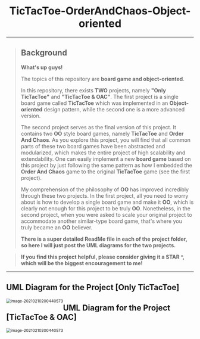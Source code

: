 <h1 align = "center">TicTacToe-OrderAndChaos-Object-oriented</h1>

---

> ## Background
>
> **What's up guys!** 
>
> The topics of this repository are **board game and object-oriented**.  
>
> In this repository, there exists **TWO** projects, namely **"Only TicTacToe"** and **"TicTacToe & OAC"**. The first project is a single board game called **TicTacToe** which was implemented in an **Object-oriented** design pattern, while the second one is a more advanced version. 
>
> The second project serves as the final version of this project. It contains two **OO** style board games, namely **TicTacToe** and **Order And Chaos**. As you explore this project, you will find that all common parts of these two board games have been abstracted and modularized, which makes the entire project of high scalability and extendability. One can easily implement a new **board game** based on this project by just following the same pattern as how I embedded the **Order And Chaos** game to the original **TicTacToe** game (see the first project).
>
> My comprehension of the philosophy of **OO** has improved incredibly through these two projects. In the first project, all you need to worry about is how to develop a single board game and make it **OO**, which is clearly not enough for this project to be truly **OO**. Nonetheless, in the second project, when you were asked to scale your original project to accommodate another similar-type board game, that's where you truly became an **OO** believer. 
>
> **There is a super detailed ReadMe file in each of the project folder, so here I will just post the UML diagrams for the two projects.**

> **If you find this project helpful, please consider giving it a STAR ^, which will be the biggest encouragement to me!**

---



## UML Diagram for the Project [Only TicTacToe]

<img src="https://github.com/Superkakayong/Trivia/blob/master/Project_Images/TicTacToe-I-Object-oriented/UML.jpeg" alt="image-20210210200440573" style="zoom:75%; float: left" />

## UML Diagram for the Project [TicTacToe & OAC]

<img src="https://github.com/Superkakayong/Trivia/blob/master/Project_Images/TicTacToe-I-Object-oriented/TTT%20II%20-%20UML.jpeg" alt="image-20210210200440573" style="zoom:75%; float: left" />

